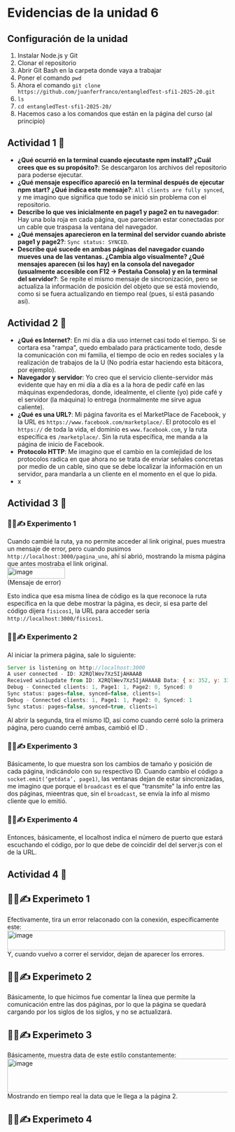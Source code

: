 
# Evidencias de la unidad 6
## Configuración de la unidad  
1. Instalar Node.js y Git
2. Clonar el repositorio
3. Abrir Git Bash en la carpeta donde vaya a trabajar
4. Poner el comando `pwd`
5. Ahora el comando `git clone https://github.com/juanferfranco/entangledTest-sfi1-2025-20.git`
6. `ls`
7. `cd entangledTest-sfi1-2025-20/`
8. Hacemos caso a los comandos que están en la página del curso (al principio)

## Actividad 1 🐧
- **¿Qué ocurrió en la terminal cuando ejecutaste npm install? ¿Cuál crees que es su propósito?**: Se descargaron los archivos del repositorio para poderse ejecutar.
- **¿Qué mensaje específico apareció en la terminal después de ejecutar npm start? ¿Qué indica este mensaje?**: `All clients are fully synced`, y me imagino que significa que todo se inició sin problema con el repositorio.
- **Describe lo que ves inicialmente en page1 y page2 en tu navegador**: Hay una bola roja en cada página, que parecieran estar conectadas por un cable que traspasa la ventana del navegador.
- **¿Qué mensajes aparecieron en la terminal del servidor cuando abriste page1 y page2?**: `Sync status: SYNCED`.
- **Describe qué sucede en ambas páginas del navegador cuando mueves una de las ventanas. ¿Cambia algo visualmente? ¿Qué mensajes aparecen (si los hay) en la consola del navegador (usualmente accesible con F12 -> Pestaña Consola) y en la terminal del servidor?**: Se repite el mismo mensaje de sincronización, pero se actualiza la información de posición del objeto que se está moviendo, como si se fuera actualizando en tiempo real (pues, sí está pasando así).

## Actividad 2 🐧  

- **¿Qué es Internet?**: En mi día a día uso internet casi todo el tiempo. Si se cortara esa "rampa", quedo embalado para prácticamente todo, desde la comunicación con mi familia, el tiempo de ocio en redes sociales y la realización de trabajos de la U (No podría estar haciendo esta bitácora, por ejemplo).
- **Navegador y servidor**: Yo creo que el servicio cliente-servidor más evidente que hay en mi día a día es a la hora de pedir café en las máquinas expendedoras, donde, idealmente, el cliente (yo) pide café y el servidor (la máquina) lo entrega (normalmente me sirve agua caliente).
- **¿Qué es una URL?**: Mi página favorita es el MarketPlace de Facebook, y la URL es `https://www.facebook.com/marketplace/`. El protocolo es el `https://` de toda la vida, el dominio es `www.facebook.com`, y la ruta específica es `/marketplace/`. Sin la ruta específica, me manda a la página de inicio de Facebook.
- **Protocolo HTTP**: Me imagino que el cambio en la comlejidad de los protocolos radica en que ahora no se trata de enviar señales concretas por medio de un cable, sino que se debe localizar la información en un servidor, para mandarla a un cliente en el momento en el que lo pida.
- x

## Actividad 3 🐧
### 🧐🧪✍️ Experimento 1
Cuando cambié la ruta, ya no permite acceder al link original, pues muestra un mensaje de error, pero cuando pusimos `http://localhost:3000/pagina_uno`, ahí sí abrió, mostrando la misma página que antes mostraba el link original.  
<img width="132" height="26" alt="image" src="https://github.com/user-attachments/assets/23cd6315-a495-4829-adbf-d7845a948690" />  
(Mensaje de error)  

Esto indica que esa misma línea de código es la que reconoce la ruta específica en la que debe mostrar la página, es decir, si esa parte del código dijera `fisicos1`, la URL para acceder sería `http://localhost:3000/fisicos1`.

### 🧐🧪✍️ Experimento 2
Al iniciar la primera página, sale lo siguiente:  
``` js
Server is listening on http://localhost:3000
A user connected - ID: X2RQlWev7Xz5IjAHAAAB
Received win1update from ID: X2RQlWev7Xz5IjAHAAAB Data: { x: 352, y: 333, width: 537, height: 275 }
Debug - Connected clients: 1, Page1: 1, Page2: 0, Synced: 0
Sync status: pages=false, synced=false, clients=1
Debug - Connected clients: 1, Page1: 1, Page2: 0, Synced: 1
Sync status: pages=false, synced=true, clients=1

```
Al abrir la segunda, tira el mismo ID, así como cuando cerré solo la primera página, pero cuando cerré ambas, cambió el ID .

### 🧐🧪✍️ Experimento 3
Básicamente, lo que muestra son los cambios de tamaño y posición de cada página, indicándolo con su respectivo ID.
Cuando cambio el código a `socket.emit(‘getdata’, page1)`, las ventanas dejan de estar sincronizadas, me imagino que porque el `broadcast` es el que "transmite" la info entre las dos páginas, mieentras que, sin el `broadcast`, se envía la info al mismo cliente que lo emitió.

### 🧐🧪✍️ Experimento 4
Entonces, básicamente, el localhost indica el número de puerto que estará escuchando el código, por lo que debe de coincidir del del server.js con el de la URL.

## Actividad 4 🐧
## 🧐🧪✍️ Experimeto 1
Efectivamente, tira un error relaconado con la conexión, específicamente este:  
<img width="498" height="45" alt="image" src="https://github.com/user-attachments/assets/581ce46f-782c-452f-ab5b-2d47ab3f74fc" />  
Y, cuando vuelvo a correr el servidor, dejan de aparecer los errores.

## 🧐🧪✍️ Experimeto 2
Básicamente, lo que hicimos fue comentar la línea que permite la comunicación entre las dos páginas, por lo que la página se quedará cargando por los siglos de los siglos, y no se actualizará.

## 🧐🧪✍️ Experimeto 3
Básicamente, muestra data de este estilo constantemente:  
<img width="632" height="77" alt="image" src="https://github.com/user-attachments/assets/4c8e1787-a942-4c71-9f6a-221bdc95f75e" />  
Mostrando en tiempo real la data que le llega a la página 2.  


## 🧐🧪✍️ Experimeto 4














